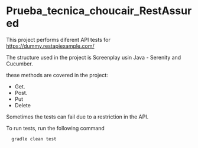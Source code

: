 # Prueba_tecnica_choucair_RestAssured

This project performs diferent API tests for https://dummy.restapiexample.com/

The structure used in the project is Screenplay usin Java - Serenity and Cucumber.

these methods are covered in the project:

* Get.
* Post.
* Put
* Delete

Sometimes the tests can fail due to a restriction in the API.

To run tests, run the following command

```bash
  gradle clean test
```
